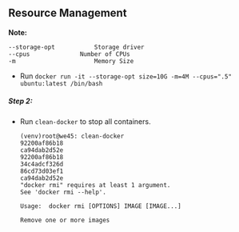 ## Resource Management


**Note:**
```commandline
--storage-opt           Storage driver
--cpus		        Number of CPUs
-m                      Memory Size 

```

* Run `docker run -it --storage-opt size=10G -m=4M --cpus=".5" ubuntu:latest /bin/bash`


##### Step 2:

* Run `clean-docker` to stop all containers.  

    ```commandline
    (venv)root@we45: clean-docker
    92200af86b18
    ca94dab2d52e
    92200af86b18
    34c4adcf326d
    86cd73d03ef1
    ca94dab2d52e
    "docker rmi" requires at least 1 argument.
    See 'docker rmi --help'.
    
    Usage:  docker rmi [OPTIONS] IMAGE [IMAGE...]
    
    Remove one or more images
    
    ```